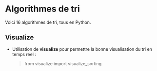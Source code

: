 # Algorithmes de tri

Voici 16 algorithmes de tri, tous en Python.

## Visualize

* Utilisation de **visualize** pour permettre la bonne visualisation du tri en temps réel :
  >from visualize import visualize_sorting
